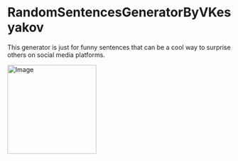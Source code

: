 # RandomSentencesGeneratorByVKesyakov
This generator is just for funny sentences that can be a cool way to surprise others on social media platforms.

<img alt="Image" width="200px" src="https://encrypted-tbn0.gstatic.com/images?q=tbn:ANd9GcSw8DhNT7H0jsW8OkCvhocyzMLUN7_XN4-Clw&usqp=CAU"/>
